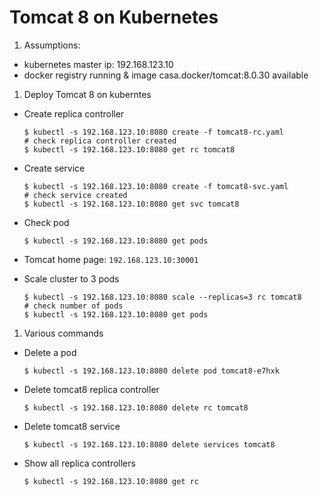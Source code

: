 # Tomcat 8 on Kubernetes

1. Assumptions: 

 - kubernetes master ip: 192.168.123.10
 - docker registry running & image casa.docker/tomcat:8.0.30 available

1. Deploy Tomcat 8 on kuberntes
 * Create replica controller

    ```
    $ kubectl -s 192.168.123.10:8080 create -f tomcat8-rc.yaml
    # check replica controller created
    $ kubectl -s 192.168.123.10:8080 get rc tomcat8
    ```
 * Create service
 
    ```
    $ kubectl -s 192.168.123.10:8080 create -f tomcat8-svc.yaml
    # check service created
    $ kubectl -s 192.168.123.10:8080 get svc tomcat8
    ```
 * Check pod
 
    ```
    $ kubectl -s 192.168.123.10:8080 get pods
    ```
 * Tomcat home page: ```192.168.123.10:30001```
 * Scale cluster to 3 pods
 
    ```
    $ kubectl -s 192.168.123.10:8080 scale --replicas=3 rc tomcat8
    # check number of pods
    $ kubectl -s 192.168.123.10:8080 get pods
    ```
1. Various commands
  * Delete a pod
 
    ```
    $ kubectl -s 192.168.123.10:8080 delete pod tomcat8-e7hxk
    ```
  * Delete tomcat8 replica controller
 
    ```
    $ kubectl -s 192.168.123.10:8080 delete rc tomcat8
    ```
  * Delete tomcat8 service
 
    ```
    $ kubectl -s 192.168.123.10:8080 delete services tomcat8
    ```
  * Show all replica controllers
 
    ```
    $ kubectl -s 192.168.123.10:8080 get rc 
    ```
